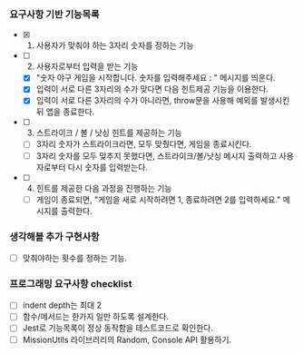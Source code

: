 ### 요구사항 기반 기능목록

- [x] 1. 사용자가 맞춰야 하는 3자리 숫자를 정하는 기능
- [ ] 2. 사용자로부터 입력을 받는 기능
  - [x] "숫자 야구 게임을 시작합니다. 숫자를 입력해주세요 : " 메시지를 띄운다.
  - [x] 입력이 서로 다른 3자리의 수가 맞다면 다음 힌트제공 기능을 이용한다.
  - [x] 입력이 서로 다른 3자리의 수가 아니라면, throw문을 사용해 예외를 발생시킨 뒤 앱을 종료한다.
- [ ] 3. 스트라이크 / 볼 / 낫싱 힌트를 제공하는 기능
  - [ ] 3자리 숫자가 스트라이크라면, 모두 맞췄다면, 게임을 종료시킨다.
  - [ ] 3자리 숫자를 모두 맞추지 못했다면, 스트라이크/볼/낫싱 메시지 출력하고 사용자로부터 다시 숫자를 입력받는다.
- [ ] 4. 힌트를 제공한 다음 과정을 진행하는 기능
  - [ ] 게임이 종료되면, "게임을 새로 시작하려면 1, 종료하려면 2를 입력하세요." 메시지를 출력한다.

### 생각해볼 추가 구현사항

- [ ] 맞춰야하는 횟수를 정하는 기능.

### 프로그래밍 요구사항 checklist

- [ ] indent depth는 최대 2
- [ ] 함수/메서드는 한가지 일만 하도록 설계한다.
- [ ] Jest로 기능목록이 정상 동작함을 테스트코드로 확인한다.
- [ ] MissionUtils 라이브러리의 Random, Console API 활용하기.
